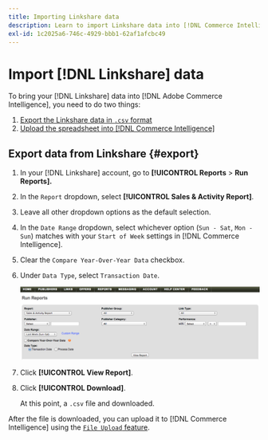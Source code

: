```yaml
---
title: Importing Linkshare data
description: Learn to import Linkshare data into [!DNL Commerce Intelligence].
exl-id: 1c2025a6-746c-4929-bbb1-62af1afcbc49
---
```

# Import [!DNL Linkshare] data

To bring your [!DNL Linkshare] data into [!DNL Adobe Commerce Intelligence], you need to do two things:

1. [Export the Linkshare data in `.csv` format](#export)
1. [Upload the spreadsheet into [!DNL Commerce Intelligence]](../connecting-data/using-file-uploader.md)

## Export data from Linkshare {#export}

1. In your [!DNL Linkshare] account, go to **[!UICONTROL Reports** > **Run Reports].**

1. In the `Report` dropdown, select **[!UICONTROL Sales & Activity Report]**.

1. Leave all other dropdown options as the default selection.

1. In the `Date Range` dropdown, select whichever option (`Sun - Sat`, `Mon - Sun`) matches with your `Start of Week` settings in [!DNL Commerce Intelligence].

1. Clear the `Compare Year-Over-Year Data` checkbox.

1. Under `Data Type`, select `Transaction Date`.

    ![importing\_linkshare\_data.png](../../../assets/importing_linkshare_data.png)

1. Click **[!UICONTROL View Report]**.

1. Click **[!UICONTROL Download]**.

   At this point, a `.csv` file  and downloaded.

After the file is downloaded, you can upload it to [!DNL Commerce Intelligence] using the [`File Upload` feature](../connecting-data/using-file-uploader.md).
